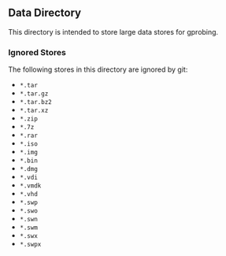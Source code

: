 ## Data Directory

This directory is intended to store large data stores for gprobing.

### Ignored Stores

The following stores in this directory are ignored by git:

- `*.tar`
- `*.tar.gz`
- `*.tar.bz2`
- `*.tar.xz`
- `*.zip`
- `*.7z`
- `*.rar`
- `*.iso`
- `*.img`
- `*.bin`
- `*.dmg`
- `*.vdi`
- `*.vmdk`
- `*.vhd`
- `*.swp`
- `*.swo`
- `*.swn`
- `*.swm`
- `*.swx`
- `*.swpx`